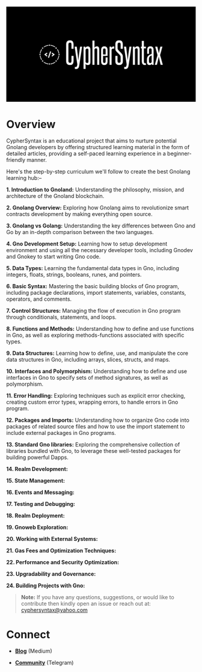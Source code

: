 ![Alt Image](https://github.com/Danish-Mahboob/CypherSyntax/blob/59c7984cfa85a5f215d67bdd50527b515f7880ed/Banner.jpg)

# Overview

CypherSyntax is an educational project that aims to nurture potential Gnolang developers by offering structured learning material in the form of detailed articles, providing a self-paced learning experience in a beginner-friendly manner.

Here's the step-by-step curriculum we'll follow to create the best Gnolang learning hub:–

__1. Introduction to Gnoland:__ Understanding the philosophy, mission, and architecture of the Gnoland blockchain.

__2. Gnolang Overview:__ Exploring how Gnolang aims to revolutionize smart contracts development by making everything open source.

__3. Gnolang vs Golang:__ Understanding the key differences between Gno and Go by an in-depth comparison between the two languages.

__4. Gno Development Setup:__ Learning how to setup development environment and using all the necessary developer tools, including Gnodev and Gnokey to start writing Gno code.

__5. Data Types:__ Learning the fundamental data types in Gno, including integers, floats, strings, booleans, runes, and pointers.

__6. Basic Syntax:__ Mastering the basic building blocks of Gno program, including package declarations, import statements, variables, constants, operators, and comments.

__7. Control Structures:__ Managing the flow of execution in Gno program through conditionals, statements, and loops.

__8. Functions and Methods:__ Understanding how to define and use functions in Gno, as well as exploring methods-functions associated with specific types.

__9. Data Structures:__ Learning how to define, use, and manipulate the core data structures in Gno, including arrays, slices, structs, and maps.

__10. Interfaces and Polymorphism:__ Understanding how to define and use interfaces in Gno to specify sets of method signatures, as well as polymorphism.

__11. Error Handling:__ Exploring techniques such as explicit error checking, creating custom error types, wrapping errors, to handle errors in Gno program.

__12. Packages and Imports:__ Understanding how to organize Gno code into packages of related source files and how to use the import statement to include external packages in Gno programs.

__13. Standard Gno libraries:__ Exploring the comprehensive collection of libraries bundled with Gno, to leverage these well-tested packages for building powerful Dapps.

__14. Realm Development:__

__15. State Management:__

__16. Events and Messaging:__

__17. Testing and Debugging:__

__18. Realm Deployment:__

__19. Gnoweb Exploration:__

__20. Working with External Systems:__

__21. Gas Fees and Optimization Techniques:__

__22. Performance and Security Optimization:__

__23. Upgradability and Governance:__

__24. Building Projects with Gno:__

>__Note:__ If you have any questions, suggestions, or would like to contribute then kindly open an issue or reach out at: cyphersyntax@yahoo.com

# Connect
+ __[Blog](https://medium.com/@cyphersyntax)__ (Medium)

+ __[Community](https://t.me/cyphersyntax)__ (Telegram)

